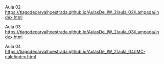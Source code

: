 Aula 02
https://tiagodecarvalhoestrada.github.io/AulasDe_IW_2/aula_02/Lampada/index.html

Aula 03
https://tiagodecarvalhoestrada.github.io/AulasDe_IW_2/aula_03/Lampada/index.html

Aula 04
https://tiagodecarvalhoestrada.github.io/AulasDe_IW_2/aula_04/IMC-calc/index.html
